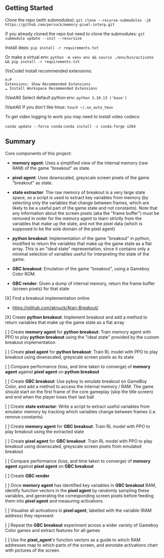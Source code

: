 ## Getting Started

Clone the repo (with submodules):
`git clone --recurse-submodules -j8 https://github.com/persuck/memory-pixel-interp.git`

If you already cloned the repo but need to clone the submodules:
`git submodule update --init --recursive`

Install deps:
`pip install -r requirements.txt`

Or make a virtual env:
`python -m venv env && source ./env/bin/activate && pip install -r requirements.txt`

(VsCode) Install recommended extensions:
```
⌘⇧P
Extensions: Show Recommended Extensions
☁ Install Workspace Recommended Extensions
```

(VastAI) Select default python env:
`python 3.10.13 ('base')`

(VastAI) If you don't like tmux:
`touch ~/.no_auto_tmux`

To get video logging to work you may need to install video codecs:
<!-- https://pytorch.org/audio/stable/build.ffmpeg.html -->
`conda update --force conda` <!-- pytorch::ffmpeg-4.3-hf484d3e_0 > pkgs/main::ffmpeg-4.2.2-h20bf706_0 -->
`conda install -c conda-forge x264`


## Summary

Core components of this project:

- __memory agent__: Uses a simplified view of the internal memory (raw 
RAM) of the game "breakout" as state. 

- __pixel agent__: Uses downscaled, greyscale screen pixels of the game "breakout" as state.

- __state extractor__: The raw memory of breakout is a very large state space, so a script is used to extract key variables from memory (by selecting only the variables that change between frames, which are likely to be a useful part of the game state and not constants). Note that any information about the screen pixels (aka the "frame buffer") must be removed in order for the memory agent to learn strictly from the variables that make up the state, and not the pixel data (which is supposed to be the sole domain of the pixel agent)

- __python breakout__: Implementation of the game "breakout" in python, modified to return the variables that make up the game state as a flat array. This is an "ideal state" representation, since it contains only a minimal selection of variables useful for interpreting the state of the game.

- __GBC breakout__: Emulation of the game "breakout", using a Gameboy Color ROM.

- __GBC render__: Given a dump of internal memory, return the frame buffer (screen pixels) for that state



[X] Find a breakout implementation online
- https://github.com/aknuck/Atari-Breakout/

[X] Create __python breakout__: Implement breakout and add a method to return variables that make up the game state as a flat array

[ ] Create __memory agent__ for __python breakout__: Train memory agent with PPO to play __python breakout__ using the "ideal state" provided by the custom breakout implementation

[ ] Create __pixel agent__ for __python breakout__: Train RL model with PPO to play breakout using downscaled, greyscale screen pixels as its state

[ ] Compare performance (loss, and time taken to converge) of __memory agent__ against __pixel agent__ on __python breakout__

[ ] Create __GBC breakout__: Use pyboy to emulate breakout on GameBoy Color, and add a method to access the internal memory / RAM. The game should start on the first frame of the core gameplay (skip the title screen) and end when the player loses their last ball

[ ] Create __state extractor__: Write a script to extract useful variables from emulator memory by tracking which variables change between frames (i.e. remove constants)

[ ] Create __memory agent__ for __GBC breakout__: Train RL model with PPO to play breakout using the extracted state

[ ] Create __pixel agent__ for __GBC breakout__: Train RL model with PPO to play breakout using downscaled, greyscale screen pixels from emulated breakout

[ ] Compare performance (loss, and time taken to converge) of __memory agent__ against __pixel agent__ on __GBC breakout__

[ ] Create __GBC render__

[ ] Once __memory agent__ has identified key variables in __GBC breakout__ RAM, identify function vectors in the __pixel agent__ by randomly sampling these variables, and generating the corresponding screen pixels before feeding them into __pixel agent__ and measuring activations

[ ] Visualise all activations in __pixel agent__, labelled with the variable (RAM address) they represent

[ ] Repeat the __GBC breakout__ experiment across a wider variety of Gameboy Color games and extract features for all games

[ ] Use the __pixel_agent__'s function vectors as a guide to which RAM addresses map to which parts of the screen, and annotate activations chart with pictures of the screen